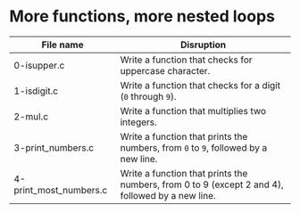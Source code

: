 # More functions, more nested loops

| File name              | Disruption                                                                                      |
| ---------------------- | ----------------------------------------------------------------------------------------------- |
| 0-isupper.c            | Write a function that checks for uppercase character.                                           |
| 1-isdigit.c            | Write a function that checks for a digit (`0` through `9`).                                     |
| 2-mul.c                | Write a function that multiplies two integers.                                                  |
| 3-print_numbers.c      | Write a function that prints the numbers, from `0` to `9`, followed by a new line.              |
| 4-print_most_numbers.c | Write a function that prints the numbers, from 0 to 9 (except 2 and 4), followed by a new line. |
